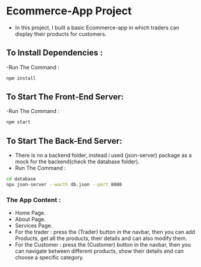 # Ecommerce-App Project

- In this project, I built a basic Ecommerce-app in which traders can display their products for customers.

## To Install Dependencies :

-Run The Command :

```bash
npm install
```

## To Start The Front-End Server:

-Run The Command :

```bash
npm start
```

## To Start The Back-End Server:

- There is no a backend folder, instead i used (json-server) package as a mock for the backend(check the database folder).
- Run The Command :

```bash
cd database
npx json-server --wacth db.json --port 8080
```

### The App Content :

- Home Page.
- About Page.
- Services Page.
- For the trader : press the (Trader) button in the navbar, then you can add Products, get all the products, their details and can also modify them.
- For the Customer : press the (Customer) button in the navbar, then you can navigate between different products, show their details and can choose a specific category.

